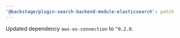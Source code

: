 ```yaml
---
'@backstage/plugin-search-backend-module-elasticsearch': patch
---
```


Updated dependency `aws-os-connection` to `^0.2.0`.
